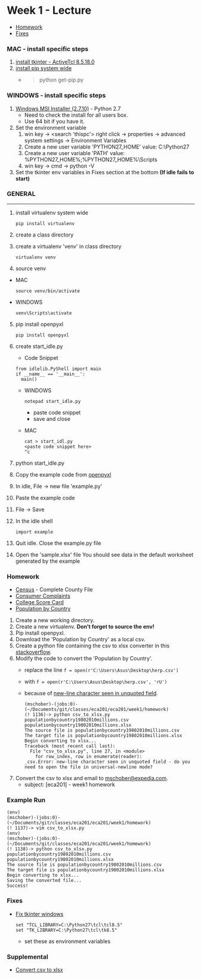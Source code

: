 # Week 1 - Lecture

* [Homework](https://github.com/mschober/eca201-week1/blob/master/README.md#homework)
* [Fixes](https://github.com/mschober/eca201-week1/blob/master/README.md#fixes)

### MAC - install specific steps
1. [install tkinter - ActiveTcl 8.5.18.0](http://www.activestate.com/activetcl/downloads/thank-you?dl=http://downloads.activestate.com/ActiveTcl/releases/8.6.4.1/ActiveTcl8.6.4.1.299124-macosx10.5-i386-x86_64-threaded.dmg)
2. [install pip system wide](https://pip.pypa.io/en/stable/installing/)
   * > python get-pip.py

### WINDOWS - install specific steps
1. [Windows MSI Installer (2.7.10)](https://www.python.org/downloads/release/python-2710/) - Python 2.7
    * Need to check the install for all users box.
    * Use 64 bit if you have it.
3. Set the environment variable
    1. win key -> <search 'thispc'> right click -> properties -> advanced system settings -> Environment Variables
    2. Create a new user variable 'PYTHON27_HOME' value: C:\Python27
    3. Create a new user variable 'PATH' value: %PYTHON27_HOME%;%PYTHON27_HOME%\Scripts
    4. win key -> cmd -> python -V
4. Set the tkinter env variables in Fixes section at the bottom **(If idle fails to start)**

### GENERAL
-------
1. install virtualenv system wide
    ```
    pip install virtualenv
    ```
    
2. create a class directory
3. create a virtualenv 'venv' in class directory
    ```
    virtualenv venv
    ```
    
4. source venv
  * MAC
    ```
    source venv/bin/activate
    ```
    
  * WINDOWS
    ```
    venv\Scripts\activate
    ```

5. pip install openpyxl
    ```
    pip install openpyxl
    ```
    
6. create start_idle.py
    * Code Snippet
    ```
    from idlelib.PyShell import main
    if __name__ == '__main__':
      main()
    ```
    
    * WINDOWS 
       ```
       notepad start_idle.py
       ```
       
        * paste code snippet
        * save and close
        
    * MAC
       ```
       cat > start_idl.py
       <paste code snippet here>
       ^c
       ```


7. python start_idle.py
8. Copy the example code from [openpyxl](https://openpyxl.readthedocs.org/en/2.4/)
9. In idle, File -> new file 'example.py'
10. Paste the example code
11. File -> Save
12. In the idle shell
    ```
    import example
    ```
    
14. Quit idle. Close the example.py file
15. Open the 'sample.xlsx' file
You should see data in the default worksheet generated by the example

### Homework
* [Census](https://www.census.gov/econ/cbp/download/) - Complete County File
* [Consumer Complaints](https://data.consumerfinance.gov/api/views/s6ew-h6mp/rows.csv?accessType=DOWNLOAD)
* [College Score Card](https://s3.amazonaws.com/ed-college-choice-public/CollegeScorecard_Raw_Data.zip)
* [Population by Country](http://en.openei.org/doe-opendata/dataset/a7fea769-691d-4536-8ed3-471e993a2445/resource/86c50aa8-e40f-4859-b52e-29bb10166456/download/populationbycountry19802010millions.csv)

1. Create a new working directory.
2. Create a new virtualenv. **Don't forget to source the env!**
3. Pip install openpyxl.
4. Download the 'Population by Country' as a local csv.
5. Create a python file containing the csv to xlsx converter in this [stackoverflow](http://stackoverflow.com/questions/12976378/openpyxl-convert-csv-to-excel).
6. Modify the code to convert the 'Population by Country'.
   * replace the line 
```f = open(r'C:\Users\Asus\Desktop\herp.csv')```
   * with 
```f = open(r'C:\Users\Asus\Desktop\herp.csv', 'rU')```
   * because of [new-line character seen in unquoted field](http://stackoverflow.com/questions/6726953/open-the-file-in-universal-newline-mode-using-csv-module-django).

      ```
      (mschober)-(jobs:0)-(~/Documents/git/classes/eca201/eca201/week1/homework)
      (! 1136)-> python csv_to_xlsx.py populationbycountry19802010millions.csv populationbycountry19802010millions.xlsx
      The source file is populationbycountry19802010millions.csv
      The target file is populationbycountry19802010millions.xlsx
      Begin converting to xlsx...
      Traceback (most recent call last):
        File "csv_to_xlsx.py", line 27, in <module>
          for row_index, row in enumerate(reader):
      _csv.Error: new-line character seen in unquoted field - do you need to open the file in universal-newline mode?
      ```
7. Convert the csv to xlsx and email to mschober@expedia.com.
   * subject: [eca201] - week1 homework

### Example Run
   ```
   (env)
   (mschober)-(jobs:0)-(~/Documents/git/classes/eca201/eca201/week1/homework)
   (! 1137)-> vim csv_to_xlsx.py
   (env)
   (mschober)-(jobs:0)-(~/Documents/git/classes/eca201/eca201/week1/homework)
   (! 1138)-> python csv_to_xlsx.py populationbycountry19802010millions.csv populationbycountry19802010millions.xlsx
   The source file is populationbycountry19802010millions.csv
   The target file is populationbycountry19802010millions.xlsx
   Begin converting to xlsx...
   Saving the converted file...
   Success!
   ```

### Fixes
* [Fix tkinter windows](https://github.com/pypa/virtualenv/issues/93)
   ```
   set "TCL_LIBRARY=C:\Python27\tcl\tcl8.5"
   set "TK_LIBRARY=C:\Python27\tcl\tk8.5"
   ```
   
   * set these as environment variables

### Supplemental
* [Convert csv to xlsx](http://stackoverflow.com/questions/12976378/openpyxl-convert-csv-to-excel)

